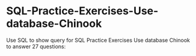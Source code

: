 # SQL-Practice-Exercises-Use-database-Chinook
Use SQL to show  query for SQL Practice Exercises Use database Chinook to answer 27 questions:
